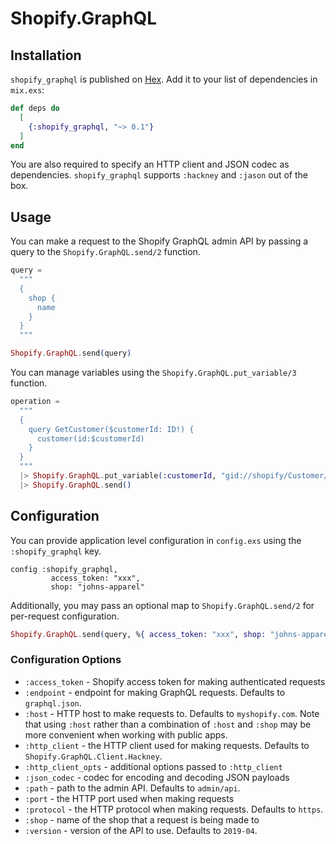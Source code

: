 # Shopify.GraphQL

## Installation

`shopify_graphql` is published on [Hex](https://hex.pm/packages/shopify_graphql).
Add it to your list of dependencies in `mix.exs`:

```elixir
def deps do
  [
    {:shopify_graphql, "~> 0.1"}
  ]
end
```

You are also required to specify an HTTP client and JSON codec as dependencies.
`shopify_graphql` supports `:hackney` and `:jason` out of the box.

## Usage

You can make a request to the Shopify GraphQL admin API by passing a query to
the `Shopify.GraphQL.send/2` function.

```elixir
query =
  """
  {
    shop {
      name
    }
  }
  """

Shopify.GraphQL.send(query)
```

You can manage variables using the `Shopify.GraphQL.put_variable/3` function.

```elixir
operation =
  """
  {
    query GetCustomer($customerId: ID!) {
      customer(id:$customerId)
    }
  }
  """
  |> Shopify.GraphQL.put_variable(:customerId, "gid://shopify/Customer/12195007594552")
  |> Shopify.GraphQL.send()
```

## Configuration

You can provide application level configuration in `config.exs` using the
`:shopify_graphql` key.

```
config :shopify_graphql,
         access_token: "xxx",
         shop: "johns-apparel"
```

Additionally, you may pass an optional map to `Shopify.GraphQL.send/2` for
per-request configuration.

``` elixir
Shopify.GraphQL.send(query, %{ access_token: "xxx", shop: "johns-apparel" })
```

### Configuration Options

* `:access_token` - Shopify access token for making authenticated requests
* `:endpoint` - endpoint for making GraphQL requests. Defaults to
                `graphql.json`.
* `:host` - HTTP host to make requests to. Defaults to `myshopify.com`. Note
            that using `:host` rather than a combination of `:host` and `:shop`
            may be more convenient when working with public apps.
* `:http_client` - the HTTP client used for making requests. Defaults to
                   `Shopify.GraphQL.Client.Hackney`.
* `:http_client_opts` - additional options passed to `:http_client`
* `:json_codec` - codec for encoding and decoding JSON payloads
* `:path` - path to the admin API. Defaults to `admin/api`.
* `:port` - the HTTP port used when making requests
* `:protocol` - the HTTP protocol when making requests. Defaults to `https`.
* `:shop` - name of the shop that a request is being made to
* `:version` - version of the API to use. Defaults to `2019-04`.
